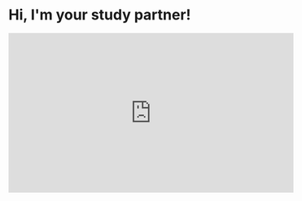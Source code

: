 #  Hi, I'm your study partner!


<iframe width="560" height="315" src="https://www.youtube.com/embed/73imkMYlJQY" frameborder="0" allow="accelerometer; autoplay; encrypted-media; gyroscope; picture-in-picture" allowfullscreen></iframe>
